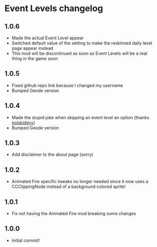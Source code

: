 # Event Levels changelog

## 1.0.6
- Made the actual <cp>Event Level</c> appear
- Switched default value of the setting to make the reskinned daily level page appear instead
- This mod will be discontinued as soon as <cp>Event Levels</c> will be a real thing in the game soon 

## 1.0.5
- Fixed github repo link because I changed my username
- Bumped Geode version

## 1.0.4
- Made the stupid joke when skipping an event level an option (thanks [polskidevv](https://github.com/polskidevv))
- Bumped Geode version

## 1.0.3
- Add disclaimer to the about page (sorry)

## 1.0.2
- <cb>Animated Fire</c> specific tweaks <cy>no longer needed</c> since it now uses a CCClippingNode instead of a background colored sprite!

## 1.0.1
- Fix not having the <cb>Animated Fire</c> mod breaking some changes

## 1.0.0
- Initial commit!